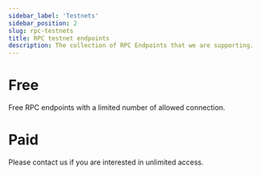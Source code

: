 ```yaml
---
sidebar_label: 'Testnets'
sidebar_position: 2
slug: rpc-testnets
title: RPC testnet endpoints
description: The collection of RPC Endpoints that we are supporting.
---
```


# Free
Free RPC endpoints with a limited number of allowed connection.

# Paid
Please contact us if you are interested in unlimited access.